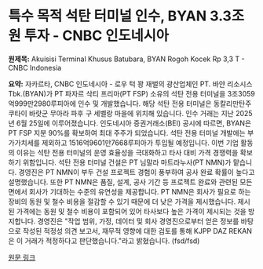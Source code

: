 # 특수 목적 석탄 터미널 인수, BYAN 3.3조원 투자 - CNBC 인도네시아

**원제목:** Akuisisi Terminal Khusus Batubara, BYAN Rogoh Kocek Rp 3,3 T - CNBC Indonesia

**요약:** 자카르타, CNBC 인도네시아 - 로우 턱 꽝 재벌의 광산업체인 PT. 바얀 리소시스 Tbk.(BYAN)가 PT 파자르 삭티 프리마(PT FSP) 소유의 석탄 전용 터미널을 3조3059억999만2980루피아에 인수 및 개발했습니다. 해당 석탄 전용 터미널은 동칼리만탄주 쿠타이 바랏군 무아라 파후 구 세벨랑 마을에 위치해 있습니다.  인수 거래는 지난 2025년 6월 25일에 이루어졌습니다. 인도네시아 증권거래소(BEI) 공시에 따르면, BYAN은 PT FSP 지분 90%를 확보하여 최대 주주가 되었습니다. 석탄 전용 터미널 개발에는 부가가치세를 제외하고 1516억9601만7668루피아가 투입될 예정입니다. 이번 기업 활동의 이유는 석탄 전용 터미널의 운영 효율성을 극대화하고 타사 대비 가격 경쟁력을 확보하기 위함입니다. 석탄 전용 터미널 건설은 PT 님말라 마트라누사(PT NMN)가 맡습니다. 경영진은 PT NMN이 부두 건설 프로젝트 경험이 풍부하여 공사 완료 확률이 높다고 설명했습니다. 또한 PT NMN은 품질, 설계, 공사 기간 등 프로젝트 완료와 관련된 모든 면에서 회사가 기대하는 수준의 유연성을 제공합니다.  PT NMN은 회사가 필요로 하는 장비의 동원 및 철수 비용을 절감할 수 있기 때문에 더 낮은 가격을 제시했습니다.  제시된 가격에는 동원 및 철수 비용이 포함되어 있어 타사보다 높은 가격이 제시되는 것을 방지합니다.  경영진은 "작업 범위, 가정, 데이터 및 회사 경영진으로부터 얻은 정보를 바탕으로 작성된 적정성 의견 보고서, 재무적 영향에 대한 검토를 통해 KJPP DAZ REKAN은 이 거래가 적정하다고 판단했습니다."라고 밝혔습니다. (fsd/fsd)

[원문 링크](https://www.cnbcindonesia.com/market/20250721092947-17-650765/akuisisi-terminal-khusus-batubara-byan-rogoh-kocek-rp-33-t)
